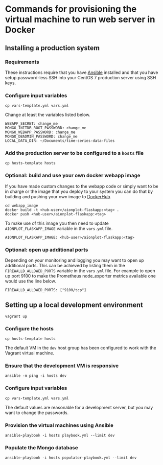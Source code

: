 # Commands for provisioning the virtual machine to run web server in Docker

## Installing a production system

### Requirements

These instructions require that you have [Ansible](https://www.ansible.com/)
installed and that you have setup password-less SSH into your CentOS 7
production server using SSH keys.

### Configure input variables

```
cp vars-template.yml vars.yml
```

Change at least the variables listed below.

```
WEBAPP_SECRET: change_me
MONGO_INITDB_ROOT_PASSWORD: change_me
MONGO_WEBAPP_PASSWORD: change_me
MONGO_DBADMIN_PASSWORD: change_me
LOCAL_DATA_DIR: ~/Documents/time-series-data-files
```

### Add the production server to be configured to a ``hosts`` file

```
cp hosts-template hosts
```

### Optional: build and use your own docker webapp image

If you have made custom changes to the webapp code or simply want to be in
charge or the image that you deploy to your system you can do that by building
and pushing your own image to [DockerHub](https://docs.docker.com/docker-hub/).

```
cd webapp_image
docker build -t <hub-user>/aionplot-flaskapp:<tag> .
docker push <hub-user>/aionplot-flaskapp:<tag>
```

To make use of this image you then need to update ``AIONPLOT_FLASKAPP_IMAGE``
variable in the ``vars.yml`` file.

```
AIONPLOT_FLASKAPP_IMAGE: <hub-user>/aionplot-flaskapp:<tag>
```

### Optional: open up additional ports

Depending on your monitoring and logging you may want to open up additional
ports. This can be achieved by listing them in the ``FIREWALLD_ALLOWED_PORTS``
variable in the ``vars.yml`` file. For example to open up port 9100 to make the
Prometheus node_exporter metrics available one would use the line below.

```
FIREWALLD_ALLOWED_PORTS: ["9100/tcp"]
```


## Setting up a local development environment

```
vagrant up
```

### Configure the hosts

```
cp hosts-template hosts
```

The default VM in the ``dev`` host group has been configured to work with the
Vagrant virtual machine.

### Ensure that the development VM is responsive

```
ansible -m ping -i hosts dev
```

### Configure input variables

```
cp vars-template.yml vars.yml
```

The default values are reasonable for a development server, but you may want to
change the passwords.

### Provision the virtual machines using Ansible

```
ansible-playbook -i hosts playbook.yml --limit dev
```

### Populate the Mongo database

```
ansible-playbook -i hosts populator-playbook.yml --limit dev
```
